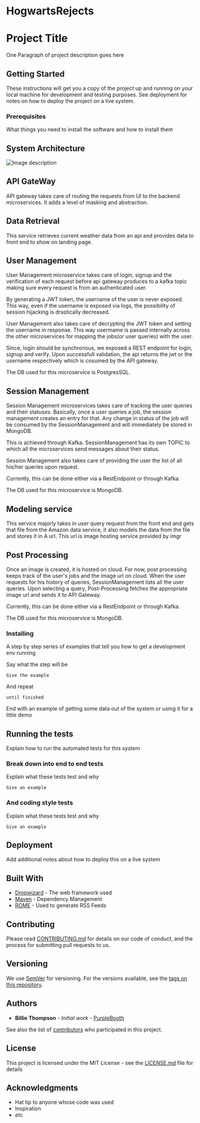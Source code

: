 # HogwartsRejects

# Project Title

One Paragraph of project description goes here

## Getting Started

These instructions will get you a copy of the project up and running on your local machine for development and testing purposes. See deployment for notes on how to deploy the project on a live system.

### Prerequisites

What things you need to install the software and how to install them

## System Architecture
![Image description](https://cdn.discordapp.com/attachments/394719662086291466/679153099763351562/image0.jpg)

## API GateWay

API gateway takes care of routing the requests from UI to the backend microservices. It adds a level of masking and abstraction.

## Data Retrieval

This service retrieves current weather data from an api and provides data to front end to show on landing page.

## User Management

User Management microservice takes care of login, signup and the verification of each request before api gateway produces to a kafka topic making sure every request is from an authenticated user.

By generating a JWT token, the username of the user is never exposed.
This way, even if the username is exposed via logs, the possibility of session hijacking is drastically decreased.

User Management also takes care of decrypting the JWT token and setting the username in response. This way usermame is passed internally across the other microservices for mapping the jobs(or user queries) with the user.

Since, login should be synchronous, we exposed a REST endpoint for login, signup and verify. Upon successfull validation, the api returns the jwt or the username respectively which is cosumed by the API gateway.

The DB used for this microservice is PostgresSQL.


## Session Management 

Session Management microservices takes care of tracking the user queries and their statuses.
Basically, once a user queries a job, the session management creates an entry for that. Any change in status of the job will be consumed by the SessionManagement and will immediately be stored in MongoDB.

This is achieved through Kafka. SessionManagement has its own TOPIC to which all the microservices send messages about their status.

Session Management also takes care of providing the user the list of all his/her queries upon request.

Currently, this can be done either via a RestEndpoint or through Kafka.

The DB used for this microservice is MongoDB.

## Modeling service

This service majorly takes in user query request from the front end and gets that file from the Amazon data service, it also models the data from the file and stores it in A url. This url is image hosting service provided by imgr

## Post Processing

Once an image is created, it is hosted on cloud. For now, post processing keeps track of the user's jobs and the image url on cloud. When the user requests for his history of queries, SessionManagement lists all the user queries. Upon selecting a query, Post-Processing fetches the appropriate image url and sends it to API Gateway.

Currently, this can be done either via a RestEndpoint or through Kafka.

The DB used for this microservice is MongoDB.


### Installing

A step by step series of examples that tell you how to get a development env running

Say what the step will be

```
Give the example
```

And repeat

```
until finished
```

End with an example of getting some data out of the system or using it for a little demo

## Running the tests

Explain how to run the automated tests for this system

### Break down into end to end tests

Explain what these tests test and why

```
Give an example
```

### And coding style tests

Explain what these tests test and why

```
Give an example
```

## Deployment

Add additional notes about how to deploy this on a live system

## Built With

* [Dropwizard](http://www.dropwizard.io/1.0.2/docs/) - The web framework used
* [Maven](https://maven.apache.org/) - Dependency Management
* [ROME](https://rometools.github.io/rome/) - Used to generate RSS Feeds

## Contributing

Please read [CONTRIBUTING.md](https://gist.github.com/PurpleBooth/b24679402957c63ec426) for details on our code of conduct, and the process for submitting pull requests to us.

## Versioning

We use [SemVer](http://semver.org/) for versioning. For the versions available, see the [tags on this repository](https://github.com/your/project/tags). 

## Authors

* **Billie Thompson** - *Initial work* - [PurpleBooth](https://github.com/PurpleBooth)

See also the list of [contributors](https://github.com/your/project/contributors) who participated in this project.

## License

This project is licensed under the MIT License - see the [LICENSE.md](LICENSE.md) file for details

## Acknowledgments

* Hat tip to anyone whose code was used
* Inspiration
* etc
